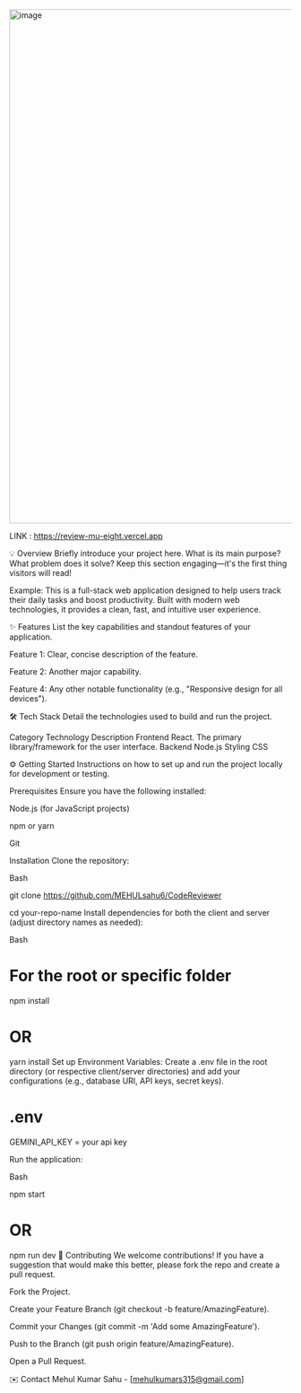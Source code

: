 <img width="1916" height="917" alt="image" src="/src/assets/Screenshot 2025-10-04 200236.png" />



LINK : https://review-mu-eight.vercel.app










💡 Overview
Briefly introduce your project here. What is its main purpose? What problem does it solve? Keep this section engaging—it's the first thing visitors will read!

Example: This is a full-stack web application designed to help users track their daily tasks and boost productivity. Built with modern web technologies, it provides a clean, fast, and intuitive user experience.

✨ Features
List the key capabilities and standout features of your application.

Feature 1: Clear, concise description of the feature.

Feature 2: Another major capability.

Feature 4: Any other notable functionality (e.g., "Responsive design for all devices").

🛠️ Tech Stack
Detail the technologies used to build and run the project.

Category	Technology	Description
Frontend	React.	The primary library/framework for the user interface.
Backend	Node.js
Styling	 CSS


⚙️ Getting Started
Instructions on how to set up and run the project locally for development or testing.

Prerequisites
Ensure you have the following installed:

Node.js (for JavaScript projects)

npm or yarn

Git

Installation
Clone the repository:

Bash

git clone https://github.com/MEHULsahu6/CodeReviewer

cd your-repo-name
Install dependencies for both the client and server (adjust directory names as needed):

Bash

# For the root or specific folder
npm install
# OR
yarn install
Set up Environment Variables:
Create a .env file in the root directory (or respective client/server directories) and add your configurations (e.g., database URI, API keys, secret keys).

# .env 
GEMINI_API_KEY = your api key

Run the application:

Bash

npm start
# OR
npm run dev
🤝 Contributing
We welcome contributions! If you have a suggestion that would make this better, please fork the repo and create a pull request.

Fork the Project.

Create your Feature Branch (git checkout -b feature/AmazingFeature).

Commit your Changes (git commit -m 'Add some AmazingFeature').

Push to the Branch (git push origin feature/AmazingFeature).

Open a Pull Request.

✉️ Contact
Mehul Kumar Sahu - [mehulkumars315@gmail.com]
